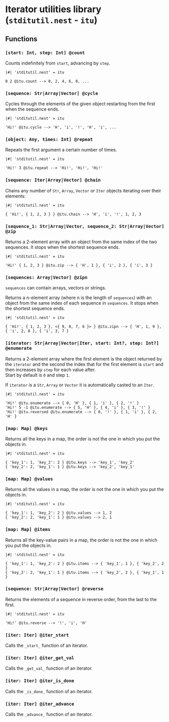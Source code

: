 # Iterator utilities library (`stditutil.nest` - `itu`)

## Functions

### `[start: Int, step: Int] @count`

Counts indefinitely from `start`, advancing by `step`.

```text
|#| 'stditutil.nest' = itu

0 2 @itu.count --> 0, 2, 4, 6, 8, ...
```

### `[sequence: Str|Array|Vector] @cycle`

Cycles through the elements of the given object restarting from the first when
the sequence ends.

```text
|#| 'stditutil.nest' = itu

'Hi!' @itu.cycle --> 'H', 'i', '!', 'H', 'i', ...
```

### `[object: Any, times: Int] @repeat`

Repeats the first argument a certain number of times.

```text
|#| 'stditutil.nest' = itu

'Hi!' 3 @itu.repeat --> 'Hi!', 'Hi!', 'Hi!'
```

### `[sequence: Iter|Array|Vector] @chain`

Chains any number of `Str`, `Array`, `Vector` or `Iter` objects iterating over
their elements:

```text
|#| 'stditutil.nest' = itu

{ 'Hi!', { 1, 2, 3 } } @itu.chain --> 'H', 'i', '!', 1, 2, 3
```

### `[sequence_1: Str|Array|Vector, sequence_2: Str|Array|Vector] @zip`

Returns a 2-element array with an object from the same index of the two
sequences. It stops when the shortest sequence ends.

```text
|#| 'stditutil.nest' = itu

'Hi!' { 1, 2, 3 } @itu.zip --> { 'H', 1 }, { 'i', 2 }, { 'i', 3 }
```

### `[sequences: Array|Vector] @zipn`

`sequences` can contain arrays, vectors or strings.

Returns a n-element array (where n is the length of `sequences`) with an object
from the same index of each sequence in `sequences`. It stops when the shortest
sequence ends.

```text
|#| 'stditutil.nest' = itu

{ 'Hi!', { 1, 2, 3 }, <{ 9, 8, 7, 6 }> } @itu.zipn --> { 'H', 1, 9 }, { 'i', 2, 8 }, { 'i', 3, 7 }
```

### `[iterator: Str|Array|Vector|Iter, start: Int?, step: Int?] @enumerate`

Returns a 2-element array where the first element is the object returned by
the `iterator` and the second the index that for the first element is `start`
and then increases by `step` for each value after.  
Start by default is `0` and step `1`.

If `iterator` is a `Str`, `Array` or `Vector` it is automatically casted to an
`Iter`.

```text
|#| 'stditutil.nest' = itu

'Hi!' @itu.enumerate --> { 0, 'H' }, { 1, 'i' }, { 2, '!' }
'Hi!' 5 -1 @itu.enumerate --> { 5, 'H' }, { 4, 'i' }, { 3, '!' }
'Hi!' @itu.reversed @itu.enumerate --> { 0, '!' }, { 1, 'i' }, { 2, 'H' }
```

### `[map: Map] @keys`

Returns all the keys in a map, the order is not the one in which you put the
objects in.

```text
|#| 'stditutil.nest' = itu

{ 'key_1': 1, 'key_2': 2 } @itu.keys --> 'key_1', 'key_2'
{ 'key_2': 2, 'key_1': 1 } @itu.keys --> 'key_2', 'key_1'
```

### `[map: Map] @values`

Returns all the values in a map, the order is not the one in which you put the
objects in.

```text
|#| 'stditutil.nest' = itu

{ 'key_1': 1, 'key_2': 2 } @itu.values --> 1, 2
{ 'key_2': 2, 'key_1': 1 } @itu.values --> 2, 1
```

### `[map: Map] @items`

Returns all the key-value pairs in a map, the order is not the one in which you
put the objects in.

```text
|#| 'stditutil.nest' = itu

{ 'key_1': 1, 'key_2': 2 } @itu.items --> { 'key_1', 1 }, { 'key_2', 2 }
{ 'key_2': 2, 'key_1': 1 } @itu.items --> { 'key_2', 2 }, { 'key_1', 1 }
```

### `[sequence: Str|Array|Vector] @reverse`

Returns the elements of a sequence in reverse order, from the last to the first.

```text
|#| 'stditutil.nest' = itu

'Hi!' @itu.reverse --> '!', 'i', 'H'
```

### `[iter: Iter] @iter_start`

Calls the `_start_` function of an iterator.

### `[iter: Iter] @iter_get_val`

Calls the `_get_val_` function of an iterator.

### `[iter: Iter] @iter_is_done`

Calls the `_is_done_` function of an iterator.

### `[iter: Iter] @iter_advance`

Calls the `_advance_` function of an iterator.
